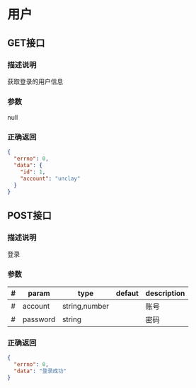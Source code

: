 # 用户
## GET接口

### 描述说明
获取登录的用户信息

### 参数
null

### 正确返回
```json
{
  "errno": 0,
  "data": {
    "id": 1,
    "account": "unclay"
  }
}
```
## POST接口

### 描述说明
登录

### 参数
|#|param|type|defaut|description
|---|---|---|---|---|
|#|account|string,number||账号
|#|password|string||密码

### 正确返回
```json
{
  "errno": 0,
  "data": "登录成功"
}
```